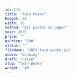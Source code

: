 ```yaml
---
id: 141
title: "Twin Peaks"
height: 20
width: 16
method: "Oil pastel on paper"
year: 2025
price: ""
exPrice: "300"
status: ""
fileName: "2025-twin-peaks.jpg"
medie: "drawing"
draft: "False"
slug: "twin-peaks"
weight: "40"
---
```

